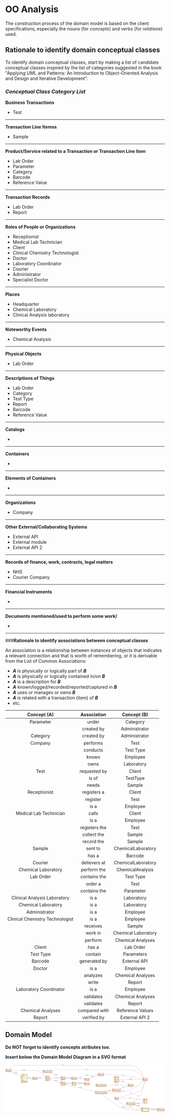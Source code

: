 # OO Analysis #

The construction process of the domain model is based on the client specifications, especially the nouns (for _concepts_) and verbs (for _relations_) used. 

## Rationale to identify domain conceptual classes ##
To identify domain conceptual classes, start by making a list of candidate conceptual classes inspired by the list of categories suggested in the book "Applying UML and Patterns: An Introduction to Object-Oriented Analysis and Design and Iterative Development". 


### _Conceptual Class Category List_ ###

**Business Transactions**

* Test


---

**Transaction Line Itemss**

* Sample


---

**Product/Service related to a Transaction or Transaction Line Item**

* Lab Order
* Parameter
* Category
* Barcode
* Reference Value

---


**Transaction Records**

* Lab Order
* Report


---  


**Roles of People or Organizations**

* Receptionist
* Medical Lab Technician
* Client
* Clinical Chemistry Technologist
* Doctor 
* Laboratory Coordinator
* Courier
* Administrator
* Specialist Doctor



---


**Places**

* Headquarter
* Chemical Laboratory
* Clinical Analysis laboratory 


---

**Noteworthy Events**

* Chemical Analysis


---


**Physical Objects**

* Lab Order

---


**Descriptions of Things**

* Lab Order
* Category
* Test Type 
* Report
* Barcode
* Reference Value


---


**Catalogs**

*  

---


**Containers**

*  

---


**Elements of Containers**

*  

---


**Organizations**

* Company


---

**Other External/Collaborating Systems**

* External API
* External module
* External API 2


---


**Records of finance, work, contracts, legal matters**

* NHS
* Courier Company

---


**Financial Instruments**

*  

---


**Documents mentioned/used to perform some work/**

* 
---



###**Rationale to identify associations between conceptual classes**

An association is a relationship between instances of objects that indicates a relevant connection and that is worth of remembering, or it is derivable from the List of Common Associations: 

+ **_A_** is physically or logically part of **_B_**
+ **_A_** is physically or logically contained in/on **_B_**
+ **_A_** is a description for **_B_**
+ **_A_** known/logged/recorded/reported/captured in **_B_**
+ **_A_** uses or manages or owns **_B_**
+ **_A_** is related with a transaction (item) of **_B_**
+ etc.



| Concept (A) 	                  |  Association   	    | Concept (B)         |
|:----------:	                  |:-------------:	    |:---------:          |
| Parameter  	                  | under           	| Category            |
|                   	          | created by     	    | Administrator       |
| Category  	                  | created by      	| Administrator       |
| Company  	                      | performs    		| Test                |
|                                 | conducts    		| Test Type           |
|                                 | knows     		    | Employee            |
|                                 | owns      		    | Laboratory          |
| Test  	                      | requested by        | Client              |
|                                 | is of	 	        | TestType            |
|                                 | needs	 	        | Sample              |
| Receptionist 	                  | registers a     	| Client              |
|                                 | register        	| Test                |
|                                 | is a            	| Employee            |
| Medical Lab Technician          | calls  		    	| Client              |
|                                 | is a            	| Employee            |
|                                 | registers the   	| Test                |
|                                 | collect the 		| Sample              |
|                                 | record the 		    | Sample              |
| Sample 	                      | sent to   	    	| ChemicalLaboratory  |
|                                 | has a            	| Barcode             |
| Courier 	                      | delievers at		| ChemicalLaboratory  |
| Chemical Laboratory 	          | perform the     	| ChemicalAnalysis    |
| Lab Order          	          | contains the  	    | Test Type           |
|                   	          | order a     	    | Test                |
|                                 | contains the    	| Parameter           |
| Clinical Analysis Laboratory    | is a  	            | Laboratory          |
| Chemical Laboratory             | is a            	| Laboratory          |
| Administrator                   | is a             	| Employee            |
| Clinical Chemistry Technologist | is a  	            | Employee            |
|                   	          | receives     	    | Sample              |
|                   	          | work in     	    | Chemical Laboratory |
|                   	          | perform      	    | Chemical Analyses   |
| Client                          | has a  	            | Lab Order           |
| Test Type 	                  | contain             | Parameters          |
| Barcode    	                  | generated by        | External API        |
| Doctor                          | is a  	            | Employee            |
|                   	          | analyzes    	    | Chemical Analyses   |
|                   	          | write        	    | Report              |
| Laboratory Coordinator          | is a            	| Employee            |
|                   	          | validates    	    | Chemical Analyses   |
|                   	          | validates        	| Report              |
| Chemical Analyses               | compared with     	| Reference Values    |
| Report             	          | verified by  	    | External API 2      |



## Domain Model

**Do NOT forget to identify concepts atributes too.**

**Insert below the Domain Model Diagram in a SVG format**

![DM.svg](DM.svg)



